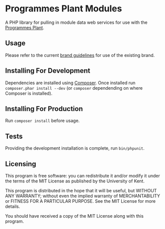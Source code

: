 # Programmes Plant Modules
A PHP library for pulling in module data web services for use with the [Programmes Plant](http://github.com/unikent/programmes-plant).

## Usage
Please refer to the current [brand guidelines](https://www.kent.ac.uk/brand) for use of the existing brand.

## Installing For Development
Dependencies are installed using [Composer](http://getcomposer.org/). Once installed run `composer.phar install --dev` (or `composer` dependending on where Composer is installed).


## Installing For Production
Run `composer install` before usage.

## Tests
Providing the development installation is complete, run `bin/phpunit`.

## Licensing

This program is free software: you can redistribute it and/or modify it under the terms of the MIT License as published by the University of Kent.

This program is distributed in the hope that it will be useful, but WITHOUT ANY WARRANTY; without even the implied warranty of MERCHANTABILITY or FITNESS FOR A PARTICULAR PURPOSE. See the MIT License for more details.

You should have received a copy of the MIT License along with this program.

